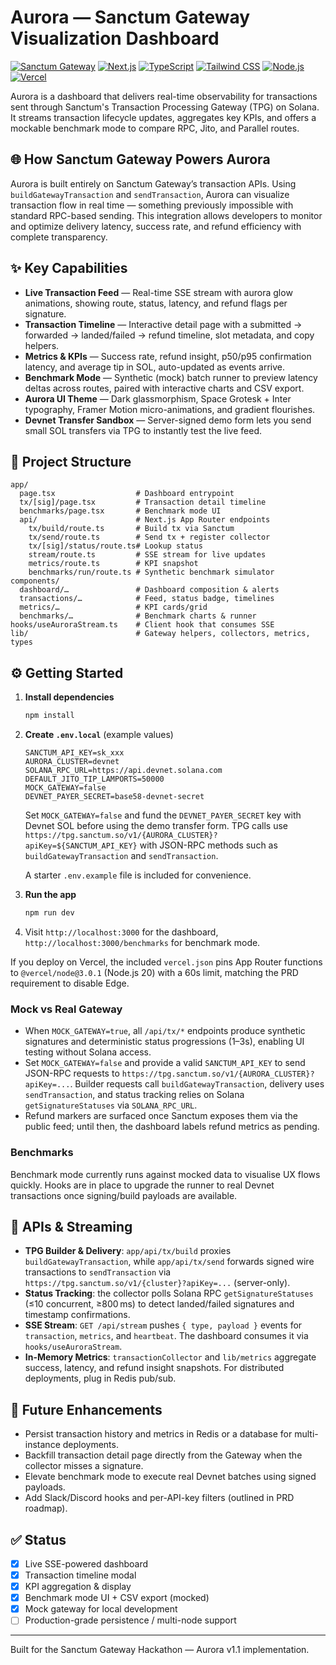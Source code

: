 # Aurora — Sanctum Gateway Visualization Dashboard

[![Sanctum Gateway](https://img.shields.io/badge/Sanctum%20Gateway-Powered-7F5AF0?logo=solana&logoColor=white)](https://tpg.sanctum.so/)
[![Next.js](https://img.shields.io/badge/Next.js-14-000000?logo=next.js&logoColor=white)](https://nextjs.org/)
[![TypeScript](https://img.shields.io/badge/TypeScript-5.4-3178C6?logo=typescript&logoColor=white)](https://www.typescriptlang.org/)
[![Tailwind CSS](https://img.shields.io/badge/Tailwind%20CSS-3.4-38BDF8?logo=tailwind-css&logoColor=white)](https://tailwindcss.com/)
[![Node.js](https://img.shields.io/badge/Node.js-20.x-339933?logo=node.js&logoColor=white)](https://nodejs.org/)
[![Vercel](https://img.shields.io/badge/Deploy-Vercel-000000?logo=vercel&logoColor=white)](https://vercel.com/)

Aurora is a dashboard that delivers real-time observability for transactions sent through Sanctum's Transaction Processing Gateway (TPG) on Solana. It streams transaction lifecycle updates, aggregates key KPIs, and offers a mockable benchmark mode to compare RPC, Jito, and Parallel routes.

## 🌐 How Sanctum Gateway Powers Aurora

Aurora is built entirely on Sanctum Gateway’s transaction APIs.
Using `buildGatewayTransaction` and `sendTransaction`, Aurora can visualize transaction flow in real time — something previously impossible with standard RPC-based sending.
This integration allows developers to monitor and optimize delivery latency, success rate, and refund efficiency with complete transparency.

## ✨ Key Capabilities

- **Live Transaction Feed** — Real-time SSE stream with aurora glow animations, showing route, status, latency, and refund flags per signature.
- **Transaction Timeline** — Interactive detail page with a submitted → forwarded → landed/failed → refund timeline, slot metadata, and copy helpers.
- **Metrics & KPIs** — Success rate, refund insight, p50/p95 confirmation latency, and average tip in SOL, auto-updated as events arrive.
- **Benchmark Mode** — Synthetic (mock) batch runner to preview latency deltas across routes, paired with interactive charts and CSV export.
- **Aurora UI Theme** — Dark glassmorphism, Space Grotesk + Inter typography, Framer Motion micro-animations, and gradient flourishes.
- **Devnet Transfer Sandbox** — Server-signed demo form lets you send small SOL transfers via TPG to instantly test the live feed.

## 🧱 Project Structure

```
app/
  page.tsx                  # Dashboard entrypoint
  tx/[sig]/page.tsx         # Transaction detail timeline
  benchmarks/page.tsx       # Benchmark mode UI
  api/                      # Next.js App Router endpoints
    tx/build/route.ts       # Build tx via Sanctum
    tx/send/route.ts        # Send tx + register collector
    tx/[sig]/status/route.ts# Lookup status
    stream/route.ts         # SSE stream for live updates
    metrics/route.ts        # KPI snapshot
    benchmarks/run/route.ts # Synthetic benchmark simulator
components/
  dashboard/…               # Dashboard composition & alerts
  transactions/…            # Feed, status badge, timelines
  metrics/…                 # KPI cards/grid
  benchmarks/…              # Benchmark charts & runner
hooks/useAuroraStream.ts    # Client hook that consumes SSE
lib/                        # Gateway helpers, collectors, metrics, types
```

## ⚙️ Getting Started

1. **Install dependencies**
   ```bash
   npm install
   ```
2. **Create `.env.local`** (example values)
   ```env
   SANCTUM_API_KEY=sk_xxx
   AURORA_CLUSTER=devnet
   SOLANA_RPC_URL=https://api.devnet.solana.com
   DEFAULT_JITO_TIP_LAMPORTS=50000
   MOCK_GATEWAY=false
   DEVNET_PAYER_SECRET=base58-devnet-secret
   ```
   Set `MOCK_GATEWAY=false` and fund the `DEVNET_PAYER_SECRET` key with Devnet SOL before using the demo transfer form.
   TPG calls use `https://tpg.sanctum.so/v1/{AURORA_CLUSTER}?apiKey=${SANCTUM_API_KEY}` with JSON-RPC methods such as `buildGatewayTransaction` and `sendTransaction`.

   A starter `.env.example` file is included for convenience.
3. **Run the app**
   ```bash
   npm run dev
   ```
4. Visit `http://localhost:3000` for the dashboard, `http://localhost:3000/benchmarks` for benchmark mode.

If you deploy on Vercel, the included `vercel.json` pins App Router functions to `@vercel/node@3.0.1` (Node.js 20) with a 60s limit, matching the PRD requirement to disable Edge.

### Mock vs Real Gateway

- When `MOCK_GATEWAY=true`, all `/api/tx/*` endpoints produce synthetic signatures and deterministic status progressions (1–3s), enabling UI testing without Solana access.
- Set `MOCK_GATEWAY=false` and provide a valid `SANCTUM_API_KEY` to send JSON-RPC requests to `https://tpg.sanctum.so/v1/{AURORA_CLUSTER}?apiKey=...`. Builder requests call `buildGatewayTransaction`, delivery uses `sendTransaction`, and status tracking relies on Solana `getSignatureStatuses` via `SOLANA_RPC_URL`.
- Refund markers are surfaced once Sanctum exposes them via the public feed; until then, the dashboard labels refund metrics as pending.

### Benchmarks

Benchmark mode currently runs against mocked data to visualise UX flows quickly. Hooks are in place to upgrade the runner to real Devnet transactions once signing/build payloads are available.

## 🔌 APIs & Streaming

- **TPG Builder & Delivery**: `app/api/tx/build` proxies `buildGatewayTransaction`, while `app/api/tx/send` forwards signed wire transactions to `sendTransaction` via `https://tpg.sanctum.so/v1/{cluster}?apiKey=...` (server-only).
- **Status Tracking**: the collector polls Solana RPC `getSignatureStatuses` (≤10 concurrent, ≥800 ms) to detect landed/failed signatures and timestamp confirmations.
- **SSE Stream**: `GET /api/stream` pushes `{ type, payload }` events for `transaction`, `metrics`, and `heartbeat`. The dashboard consumes it via `hooks/useAuroraStream`.
- **In-Memory Metrics**: `transactionCollector` and `lib/metrics` aggregate success, latency, and refund insight snapshots. For distributed deployments, plug in Redis pub/sub.

## 🧭 Future Enhancements

- Persist transaction history and metrics in Redis or a database for multi-instance deployments.
- Backfill transaction detail page directly from the Gateway when the collector misses a signature.
- Elevate benchmark mode to execute real Devnet batches using signed payloads.
- Add Slack/Discord hooks and per-API-key filters (outlined in PRD roadmap).

## ✅ Status

- [x] Live SSE-powered dashboard
- [x] Transaction timeline modal
- [x] KPI aggregation & display
- [x] Benchmark mode UI + CSV export (mocked)
- [x] Mock gateway for local development
- [ ] Production-grade persistence / multi-node support

---
Built for the Sanctum Gateway Hackathon — Aurora v1.1 implementation.
